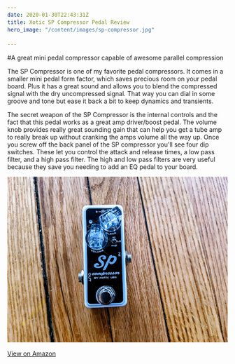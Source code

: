 ```yaml
---
date: 2020-01-30T22:43:31Z
title: Xotic SP Compressor Pedal Review
hero_image: "/content/images/sp-compressor.jpg"

---
```



#A great mini pedal compressor capable of awesome parallel compression

The SP Compressor is one of my favorite pedal compressors. It comes in a smaller mini pedal form factor, which saves precious room on your pedal board. Plus it has a great sound and allows you to blend the compressed signal with the dry uncompressed signal. That way you can dial in some groove and tone but ease it back a bit to keep dynamics and transients. 

The secret weapon of the SP Compressor is the internal controls and the fact that this pedal works as a great amp driver/boost pedal. The volume knob provides really great sounding gain that can help you get a tube amp to really break up without cranking the amps volume all the way up. Once you screw off the back panel of the SP compressor you'll see four dip switches. These let you control the attack and release times, a low pass filter, and a high pass filter. The high and low pass filters are very useful because they save you needing to add an EQ pedal to your board.

![](/content/images/sp-compressor.jpg)

[View on Amazon](https://www.amazon.com/Xotic-SP-Compressor-Pedal/dp/B00AHEWBM4/ref=sr_1_1?keywords=sp+compressor&qid=1581199850&sr=8-1)